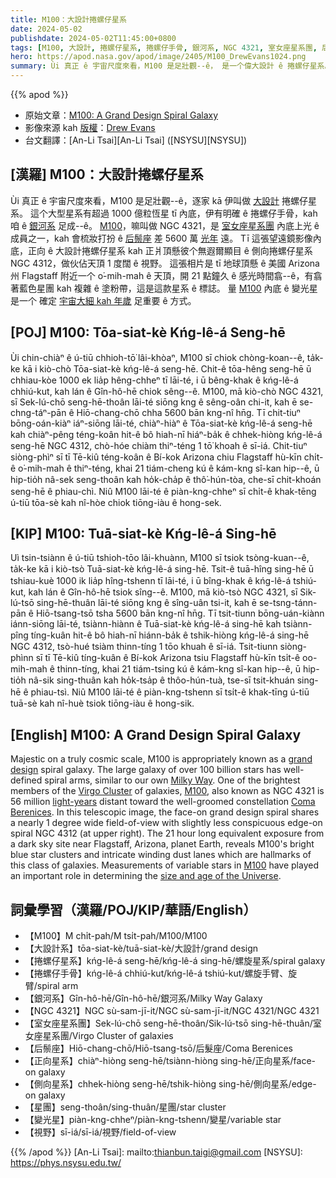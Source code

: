 ```yaml
---
title: M100：大設計捲螺仔星系
date: 2024-05-02
publishdate: 2024-05-02T11:45:00+0800
tags: [M100, 大設計, 捲螺仔星系, 捲螺仔手骨, 銀河系, NGC 4321, 室女座星系團, 后鬃座, 正向星系, 側向星系, 星團, 變光星, 視野]
hero: https://apod.nasa.gov/apod/image/2405/M100_DrewEvans1024.png
summary: Ùi 真正 ê 宇宙尺度來看，M100 是足壯觀--ê， 是一个偉大設計 ê 捲螺仔星系。
---
```


{{% apod %}}

- 原始文章：[M100: A Grand Design Spiral Galaxy](https://apod.nasa.gov/apod/ap240502.html)
- 影像來源 kah [版權][copyright]：[Drew Evans](https://www.astrobin.com/users/DrewJEvans/)
- 台文翻譯：[An-Li Tsai][An-Li Tsai] ([NSYSU][NSYSU])

## [漢羅] M100：大設計捲螺仔星系
Ùi 真正 ê 宇宙尺度來看，M100 是足壯觀--ê，逐家 kā 伊叫做 [大設計][grand design] 捲螺仔星系。
這个大型星系有超過 1000 億粒恆星 tī 內底，伊有明確 ê 捲螺仔手骨，kah 咱 ê [銀河系][Milky Way] 足成--ê。
[M100][M100 1]，嘛叫做 NGC 4321，是 [室女座星系團][Virgo Cluster] 內底上光 ê 成員之一，kah 會梳妝打扮 ê [后鬃座][Coma Berenices] 差 5600 萬 [光年][light-years] 遠。
Tī 這張望遠鏡影像內底，正向 ê 大設計捲螺仔星系 kah 正爿頂懸彼个無遐爾顯目 ê 側向捲螺仔星系 NGC 4312，做伙佔天頂 1 度闊 ê 視野。
這張相片是 tī 地球頂懸 ê 美國 Arizona 州 Flagstaff 附近一个 o͘-mih-mah ê 天頂，開 21 點鐘久 ê 感光時間翕--ê，有翕著藍色星團 kah 複雜 ê 塗粉帶，這是這款星系 ê 標誌。
量 [M100][M100 2] 內底 ê 變光星是一个 確定 [宇宙大細 kah 年歲][size and age of the Universe] 足重要 ê 方式。

## [POJ] M100: Tōa-siat-kè Kńg-lê-á Seng-hē
Ùi chin-chiàⁿ ê ú-tiū chhioh-tō͘ lâi-khòaⁿ, M100 sī chiok chòng-koan--ê, ta̍k-ke kā i kiò-chò Tōa-siat-kè kńg-lê-á seng-hē.
Chit-ê tōa-hêng seng-hē ū chhiau-kòe 1000 ek lia̍p hêng-chheⁿ tī lāi-té, i ū bêng-khak ê kńg-lê-á chhiú-kut, kah lán ê Gîn-hô-hē chiok sêng--ê.
M100, mā kiò-chò NGC 4321, sī Sek-lú-chō seng-hē-thoân lāi-té siōng kng ê sêng-oân chi-it, kah ē se-chng-táⁿ-pān ê Hiō-chang-chō chha 5600 bān kng-nî hn̄g.
Tī chit-tiuⁿ bōng-oán-kiàⁿ iáⁿ-siōng lāi-té, chiàⁿ-hiàⁿ ê Tōa-siat-kè kńg-lê-á seng-hē kah chiàⁿ-pêng téng-koân hit-ê bô hiah-nī hiáⁿ-ba̍k ê chhek-hiòng kńg-lê-á seng-hē NGC 4312, chò-hóe chiàm thiⁿ-téng 1 tō͘ khoah ê sī-iá.
Chit-tiuⁿ siòng-phìⁿ sī tī Tē-kiû téng-koân ê Bí-kok Arizona chiu Flagstaff hù-kīn chi̍t-ê o͘-mih-mah ê thiⁿ-téng, khai 21 tiám-cheng kú ê kám-kng sî-kan hip--ê, ū hip-tio̍h nâ-sek seng-thoân kah ho̍k-cha̍p ê thô͘-hún-tòa, che-sī chit-khoán seng-hē ê phiau-chì.
Niû M100 lāi-té ê piàn-kng-chheⁿ sī chi̍t-ê khak-tēng ú-tiū tōa-sè kah nî-hòe chiok tiōng-iàu ê hong-sek.

## [KIP] M100: Tuā-siat-kè Kńg-lê-á Sing-hē
Uì tsin-tsiànn ê ú-tiū tshioh-tōo lâi-khuànn, M100 sī tsiok tsòng-kuan--ê, ta̍k-ke kā i kiò-tsò Tuā-siat-kè kńg-lê-á sing-hē.
Tsit-ê tuā-hîng sing-hē ū tshiau-kuè 1000 ik lia̍p hîng-tshenn tī lāi-té, i ū bîng-khak ê kńg-lê-á tshiú-kut, kah lán ê Gîn-hô-hē tsiok sîng--ê.
M100, mā kiò-tsò NGC 4321, sī Sik-lú-tsō sing-hē-thuân lāi-té siōng kng ê sîng-uân tsi-it, kah ē se-tsng-tánn-pān ê Hiō-tsang-tsō tsha 5600 bān kng-nî hn̄g.
Tī tsit-tiunn bōng-uán-kiànn iánn-siōng lāi-té, tsiànn-hiànn ê Tuā-siat-kè kńg-lê-á sing-hē kah tsiànn-pîng tíng-kuân hit-ê bô hiah-nī hiánn-ba̍k ê tshik-hiòng kńg-lê-á sing-hē NGC 4312, tsò-hué tsiàm thinn-tíng 1 tōo khuah ê sī-iá.
Tsit-tiunn siòng-phìnn sī tī Tē-kiû tíng-kuân ê Bí-kok Arizona tsiu Flagstaff hù-kīn tsi̍t-ê oo-mih-mah ê thinn-tíng, khai 21 tiám-tsing kú ê kám-kng sî-kan hip--ê, ū hip-tio̍h nâ-sik sing-thuân kah ho̍k-tsa̍p ê thôo-hún-tuà, tse-sī tsit-khuán sing-hē ê phiau-tsì.
Niû M100 lāi-té ê piàn-kng-tshenn sī tsi̍t-ê khak-tīng ú-tiū tuā-sè kah nî-huè tsiok tiōng-iàu ê hong-sik.

## [English] M100: A Grand Design Spiral Galaxy
Majestic on a truly cosmic scale, M100 is appropriately known as a [grand design][grand design] spiral galaxy.
The large galaxy of over 100 billion stars has well-defined spiral arms, similar to our own [Milky Way][Milky Way].
One of the brightest members of the [Virgo Cluster][Virgo Cluster] of galaxies, [M100][M100 1], also known as NGC 4321 is 56 million [light-years][light-years] distant toward the well-groomed constellation [Coma Berenices][Coma Berenices].
In this telescopic image, the face-on grand design spiral shares a nearly 1 degree wide field-of-view with slightly less conspicuous edge-on spiral NGC 4312 (at upper right).
The 21 hour long equivalent exposure from a dark sky site near Flagstaff, Arizona, planet Earth, reveals M100's bright blue star clusters and intricate winding dust lanes which are hallmarks of this class of galaxies.
Measurements of variable stars in [M100][M100 2] have played an important role in determining the [size and age of the Universe][size and age of the Universe].

## 詞彙學習（漢羅/POJ/KIP/華語/English）
- 【M100】M chi̍t-pah/M tsi̍t-pah/M100/M100
- 【大設計系】tōa-siat-kè/tuā-siat-kè/大設計/grand design
- 【捲螺仔星系】kńg-lê-á seng-hē/kńg-lê-á sing-hē/螺旋星系/spiral galaxy
- 【捲螺仔手骨】kńg-lê-á chhiú-kut/kńg-lê-á tshiú-kut/螺旋手臂、旋臂/spiral arm
- 【銀河系】Gîn-hô-hē/Gîn-hô-hē/銀河系/Milky Way Galaxy
- 【NGC 4321】NGC sù-sam-jī-it/NGC sù-sam-jī-it/NGC 4321/NGC 4321
- 【室女座星系團】Sek-lú-chō seng-hē-thoân/Sik-lú-tsō sing-hē-thuân/室女座星系團/Virgo Cluster of galaxies
- 【后鬃座】Hiō-chang-chō/Hiō-tsang-tsō/后髮座/Coma Berenices
- 【正向星系】chiàⁿ-hiòng seng-hē/tsiànn-hiòng sing-hē/正向星系/face-on galaxy
- 【側向星系】chhek-hiòng seng-hē/tshik-hiòng sing-hē/側向星系/edge-on galaxy
- 【星團】seng-thoân/sing-thuân/星團/star cluster
- 【變光星】piàn-kng-chheⁿ/piàn-kng-tshenn/變星/variable star
- 【視野】sī-iá/sī-iá/視野/field-of-view

{{% /apod %}}
[An-Li Tsai]: mailto:thianbun.taigi@gmail.com
[NSYSU]: https://phys.nsysu.edu.tw/

[copyright]: https://apod.nasa.gov/apod/fap/lib/about_apod.html#srapply
[License3]: https://creativecommons.org/licenses/by/3.0/
[License2]:https://creativecommons.org/licenses/by-nc-nd/2.0/

[grand design]:https://en.wikipedia.org/wiki/Grand_design_spiral_galaxy
[Milky Way]:https://imagine.gsfc.nasa.gov/science/objects/milkyway1.html
[Virgo Cluster]:https://apod.nasa.gov/apod/ap110422.html
[M100 1]:https://en.wikipedia.org/wiki/Messier_100
[light-years]:https://spaceplace.nasa.gov/light-year/
[Coma Berenices]:https://en.wikipedia.org/wiki/Coma_Berenices
[M100 2]:https://www.nasa.gov/feature/goddard/2017/messier-100
[size and age of the Universe]:http://apod.nasa.gov/debate/debate96.html
